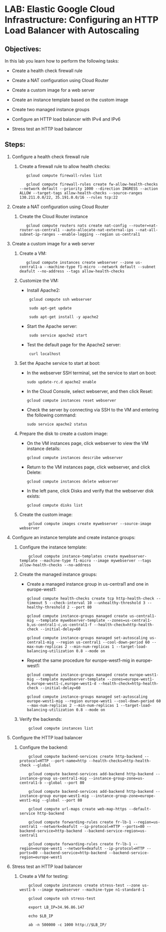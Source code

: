 # LAB:  Elastic Google Cloud Infrastructure: Configuring an HTTP Load Balancer with Autoscaling

## Objectives:

In this lab you learn how to perform the following tasks:

  - Create a health check firewall rule

  - Create a NAT configuration using Cloud Router

  - Create a custom image for a web server

  - Create an instance template based on the custom image

  - Create two managed instance groups

  - Configure an HTTP load balancer with IPv4 and IPv6
  
  - Stress test an HTTP load balancer

## Steps:

1. Configure a health check firewall rule

   1. Create a firewall rule to allow health checks:

             gcloud compute firewall-rules list

             gcloud compute firewall-rules create fw-allow-health-checks --network default --priority 1000 --direction INGRESS --action ALLOW --target-tags allow-health-checks --source-ranges 130.211.0.0/22, 35.191.0.0/16 --rules tcp:22

2. Create a NAT configuration using Cloud Router

   1. Create the Cloud Router instance

             gcloud compute routers nats create nat-config --router=nat-router-us-central1 --auto-allocate-nat-external-ips --nat-all-subnet-ip-ranges --enable-logging --region us-central1

3. Create a custom image for a web server

   1. Create a VM:

             gcloud compute instances create webserver --zone us-central1-a --machine-type f1-micro --network default --subnet deafult --no-address --tags allow-health-checks

   2. Customize the VM:

      - Install Apache2:

             gcloud compute ssh webserver

             sudo apt-get update

             sudo apt-get install -y apache2

      - Start the Apache server:

             sudo service apache2 start

      - Test the default page for the Apache2 server:

             curl localhost

   3. Set the Apache service to start at boot:

        - In the webserver SSH terminal, set the service to start on boot:

              sudo update-rc.d apache2 enable

        - In the Cloud Console, select webserver, and then click Reset:

              gcloud compute instances reset webserver

        - Check the server by connecting via SSH to the VM and entering the following command:

              sudo service apache2 status

   4. Prepare the disk to create a custom image:

        - On the VM instances page, click webserver to view the VM instance details:

              gcloud compute instances describe webserver

        - Return to the VM instances page, click webserver, and click Delete:

              gcloud compute instances delete webserver

        - In the left pane, click Disks and verify that the webserver disk exists:

              gcloud compute disks list

   5. Create the custom image:

              gcloud compute images create mywebserver --source-image webserver

4. Configure an instance template and create instance groups:

   1. Configure the instance template:

              gcloud compute instance-templates create mywebserver-template --machine-type f1-micro --image mywebserver --tags allow-health-checks --no-address

   2. Create the managed instance groups:

        - Create a managed instance group in us-central1 and one in europe-west1:

              gcloud compute health-checks create tcp http-health-check --timeout 5 --check-interval 10 --unhealthy-threshold 3 --healthy-threshold 2 --port 80

              gcloud compute instance-groups managed create us-central1-mig --template mywebserver-template --zones=us-central1-b,us-central1-c,us-central1-f --health-check=http-health-check --initial-delay=60

              gcloud compute instance-groups managed set-autoscaling us-central1-mig --region us-central1 --cool-down-period 60 --max-num-replicas 2 --min-num-replicas 1 --target-load-balancing-utilization 0.8 --mode on

        - Repeat the same procedure for europe-west1-mig in europe-west1:

              gcloud compute instance-groups managed create europe-west1-mig --template mywebserver-template --zones=europe-west1-b,europe-west1-c,europe-west1-d --health-check=http-health-check --initial-delay=60

              gcloud compute instance-groups managed set-autoscaling europe-west1-mig --region europe-west1 --cool-down-period 60 --max-num-replicas 2 --min-num-replicas 1 --target-load-balancing-utilization 0.8 --mode on

   3. Verify the backends:

              gcloud compute instances list

5. Configure the HTTP load balancer

   1. Configure the backend:

              gcloud compute backend-services create http-backend --protocol=HTTP --port-name=http --health-checks=http-health-check --global

              gcloud compute backend-services add-backend http-backend --instance-group us-central1-mig --instance-group-zone=us-central1-b --global --port 80

              gcloud compute backend-services add-backend http-backend --instance-group europe-west1-mig --instance-group-zone=europe-west1-mig --global --port 80

              gcloud compute url-maps create web-map-https --default-service http-backend

              gcloud compute forwarding-rules create fr-lb-1 --region=us-central1 --network=deafult --ip-protocol=HTTP --ports=80 --backend-service=http-backend --backend-service-region=us-central1

              gcloud compute forwarding-rules create fr-lb-1 --region=europe-west1 --network=deafult --ip-protocol=HTTP --ports=80 --backend-service=http-backend --backend-service-region=europe-west1
    
6. Stress test an HTTP load balancer

   1. Create a VM for testing:

              gcloud compute instances create stress-test --zone us-west1-b --image mywebserver --machine-type n1-standard-1

              gcloud compute ssh stress-test

              export LB_IP=34.96.86.147

              echo $LB_IP

              ab -n 500000 -c 1000 http://$LB_IP/
